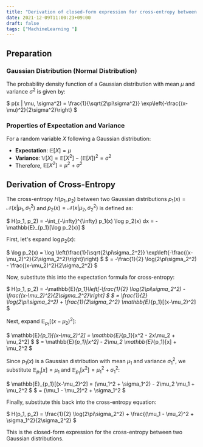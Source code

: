 ```yaml
---
title: "Derivation of closed-form expression for cross-entropy between Gaussian distributions"
date: 2021-12-09T11:00:23+09:00
draft: false
tags: ["MachineLearning "] 
---
```

<!--more-->
## Preparation

### Gaussian Distribution (Normal Distribution)

The probability density function of a Gaussian distribution with mean $\mu$ and variance $\sigma^2$ is given by:

$ p(x | \mu, \sigma^2) = \frac{1}{\sqrt{2\pi\sigma^2}} \exp\left\{-\frac{(x-\mu)^2}{2\sigma^2}\right\} $

### Properties of Expectation and Variance

For a random variable $X$ following a Gaussian distribution:
-   **Expectation**: $\mathbb{E}[X] = \mu$
-   **Variance**: $\mathbb{V}[X] = \mathbb{E}[X^2] - (\mathbb{E}[X])^2 = \sigma^2$
-   Therefore, $\mathbb{E}[X^2] = \mu^2 + \sigma^2$

## Derivation of Cross-Entropy

The cross-entropy $H(p_1, p_2)$ between two Gaussian distributions $p_1(x) = \mathcal{N}(x | \mu_1, \sigma_1^2)$ and $p_2(x) = \mathcal{N}(x | \mu_2, \sigma_2^2)$ is defined as:

$ H(p_1, p_2) = -\int_{-\infty}^{\infty} p_1(x) \log p_2(x) dx = -\mathbb{E}_{p_1}[\log p_2(x)] $

First, let's expand $\log p_2(x)$:

$ \log p_2(x) = \log \left(\frac{1}{\sqrt{2\pi\sigma_2^2}} \exp\left\{-\frac{(x-\mu_2)^2}{2\sigma_2^2}\right\}\right) $
$ = -\frac{1}{2} \log(2\pi\sigma_2^2) - \frac{(x-\mu_2)^2}{2\sigma_2^2} $

Now, substitute this into the expectation formula for cross-entropy:

$ H(p_1, p_2) = -\mathbb{E}_{p_1}\left[-\frac{1}{2} \log(2\pi\sigma_2^2) - \frac{(x-\mu_2)^2}{2\sigma_2^2}\right] $
$ = \frac{1}{2} \log(2\pi\sigma_2^2) + \frac{1}{2\sigma_2^2} \mathbb{E}_{p_1}[(x-\mu_2)^2] $

Next, expand $\mathbb{E}_{p_1}[(x-\mu_2)^2]$:

$ \mathbb{E}_{p_1}[(x-\mu_2)^2] = \mathbb{E}_{p_1}[x^2 - 2x\mu_2 + \mu_2^2] $
$ = \mathbb{E}_{p_1}[x^2] - 2\mu_2 \mathbb{E}_{p_1}[x] + \mu_2^2 $

Since $p_1(x)$ is a Gaussian distribution with mean $\mu_1$ and variance $\sigma_1^2$, we substitute $\mathbb{E}_{p_1}[x] = \mu_1$ and $\mathbb{E}_{p_1}[x^2] = \mu_1^2 + \sigma_1^2$:

$ \mathbb{E}_{p_1}[(x-\mu_2)^2] = (\mu_1^2 + \sigma_1^2) - 2\mu_2 \mu_1 + \mu_2^2 $
$ = (\mu_1 - \mu_2)^2 + \sigma_1^2 $

Finally, substitute this back into the cross-entropy equation:

$ H(p_1, p_2) = \frac{1}{2} \log(2\pi\sigma_2^2) + \frac{(\mu_1 - \mu_2)^2 + \sigma_1^2}{2\sigma_2^2} $

This is the closed-form expression for the cross-entropy between two Gaussian distributions.
